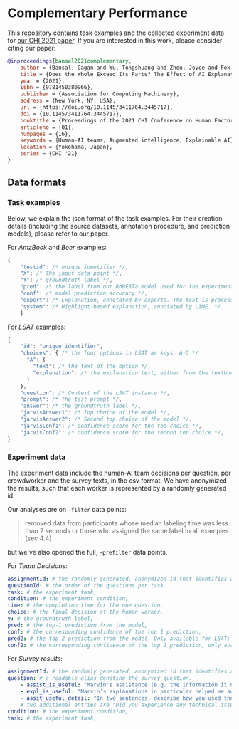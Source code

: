 # Complementary Performance

This repository contains task examples and the collected experiment data for [our CHI 2021 paper](https://arxiv.org/pdf/2006.14779.pdf). If you are interested in this work, please consider citing our paper:

```bibtex
@inproceedings{bansal2021complementary,
    author = {Bansal, Gagan and Wu, Tongshuang and Zhou, Joyce and Fok, Raymond and Nushi, Besmira and Kamar, Ece and Ribeiro, Marco Tulio and Weld, Daniel},
    title = {Does the Whole Exceed Its Parts? The Effect of AI Explanations on Complementary Team Performance},
    year = {2021},
    isbn = {9781450380966},
    publisher = {Association for Computing Machinery},
    address = {New York, NY, USA},
    url = {https://doi.org/10.1145/3411764.3445717},
    doi = {10.1145/3411764.3445717},
    booktitle = {Proceedings of the 2021 CHI Conference on Human Factors in Computing Systems},
    articleno = {81},
    numpages = {16},
    keywords = {Human-AI teams, Augmented intelligence, Explainable AI},
    location = {Yokohama, Japan},
    series = {CHI '21}
}
```

## Data formats

### Task examples

Below, we explain the json format of the task examples. For their creation details (including the source datasets, annotation procedure, and prediction models), please refer to our paper.

For _AmzBook_ and _Beer_ examples:
```js
{
    "testid": /* unique identifier */,
    "X": /* The input data point */,
    "Y": /* groundtruth label */,
    "pred": /* the label from our RoBERTa model used for the experiment */,
    "conf": /* model prediction accuracy */,
    "expert": /* Explanation, annotated by experts. The text is processed into HTML format, with <span class='class0|class1'> denoting explanation for the positive/negative class. */,
    "system": /* Highlight-based explanation, annotated by LIME. */
    }
```

For _LSAT_ examples:

```js
{
    "id": "unique identifier",
    "choices": { /* the four options in LSAT as keys, A-D */
      "A": {
        "text": /* the text of the option */,
        "explanation": /* the explanation text, either from the textbook or annotated by the expert */
      }
    },
    "question": /* Context of the LSAT instance */,
    "prompt": /* The test prompt */,
    "answer": /* the groundtruth label */,
    "jarvisAnswer1": /* Top choice of the model */,
    "jarvisAnswer2": /* Second top choice of the model */,
    "jarvisConf1": /* confidence score for the top choice */,
    "jarvisConf2": /* confidence score for the second top choice */,
}
```

### Experiment data

The experiment data include the human-AI team decisions per question, per crowdworker and the survey texts, in the csv format. We have anonymized the results, such that each worker is represented by a randomly generated id.

Our analyses are on `-filter` data points:
> removed data from participants whose median labeling time was less than 2 seconds or
those who assigned the same label to all examples. (sec 4.4)

but we've also opened the full, `-prefilter` data points.

For _Team Decisions_:

```yml
assignmentId: # the randomly generated, anonymized id that identifies a crowdworker.
questionId: # the order of the questions per task.
task: # the experiment task,
condition: # the experiment condition,
time: # the completion time for the one question, 
choice: # the final decision of the human worker,
y: # the groundtruth label,
pred: # the top-1 prediction from the model,
conf: # the corresponding confidence of the top 1 prediction,
pred2: # the top-2 prediction from the model. Only available for LSAT; For the binary Beer and AmzBook, it is just 1-conf.
conf2: # the corresponding confidence of the top 2 prediction, only available for LSAT.
```

For _Survey results_:

```yml
assignmentId: # the randomly generated, anonymized id that identifies a crowdworker.
question: # a readable alias denoting the survey question.
    - assist_is_useful: "Marvin's assistance (e.g. the information it displayed) helped me solve the task." [likert scale],
    - expl_is_useful: "Marvin’s explanations in particular helped me solve the task." [likert scale],
    - assit_useful_detail: "In two sentences, describe how you used the information that Marvin provided." [freeform text],
    # two additional entries are "Did you experience any technical issues while doing this task", and "Do you have any feedback to improve the HIT?"
condition: # the experiment condition,
task: # the experiment task,
```
